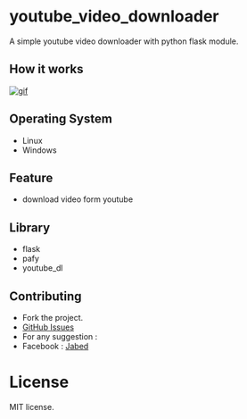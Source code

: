 # youtube_video_downloader
A simple youtube video downloader with python flask module.

## How it works
[![gif](https://github.com/jabedparadox/youtube_video_downloader/blob/main/Screencast%20from%2030-7-21%2005_09_29%20%E0%A6%85%E0%A6%AA%E0%A6%B0%E0%A6%BE%E0%A6%B9%E0%A7%8D%E0%A6%A3%20%2B06.gif)](https://drive.google.com/file/d/1lpFRhj6of5EREyCuYhKhy6AdgUsyICwK/view?usp=sharing)


## Operating System  

* Linux
* Windows


## Feature  

* download video form youtube
  


## Library   

* flask
* pafy
* youtube_dl


## Contributing

* Fork the project.
* [GitHub Issues](https://github.com/jabedparadox/youtube_video_downloader)
* For any suggestion :
* Facebook : [Jabed](https://www.facebook.com/paradox.jabed)


# License

MIT license.


